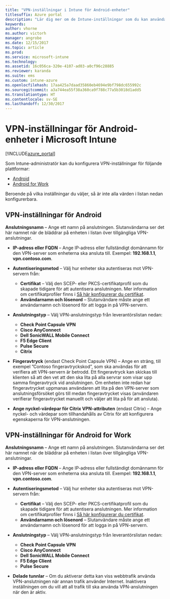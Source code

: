 ```yaml
---
title: "VPN-inställningar i Intune för Android-enheter"
titlesuffix: Azure portal
description: "Lär dig mer om de Intune-inställningar som du kan använda för att konfigurera VPN-anslutningar på Android-enheter"
keywords: 
author: vhorne
ms.author: victorh
manager: angrobe
ms.date: 12/15/2017
ms.topic: article
ms.prod: 
ms.service: microsoft-intune
ms.technology: 
ms.assetid: 16c056ca-320e-4107-ad03-a0cf96c28885
ms.reviewer: karanda
ms.suite: ems
ms.custom: intune-azure
ms.openlocfilehash: 17aa425a7daad35860eb4694e9bf798dc655992c
ms.sourcegitcommit: a3a744ea55f38a360ca9f788c77a5b3018d1add5
ms.translationtype: HT
ms.contentlocale: sv-SE
ms.lasthandoff: 12/30/2017
---
```

# <a name="vpn-settings-for-android-devices-in-microsoft-intune"></a>VPN-inställningar för Android-enheter i Microsoft Intune

[!INCLUDE[azure_portal](./includes/azure_portal.md)]

Som Intune-administratör kan du konfigurera VPN-inställningar för följande plattformar:

- [Android](#android-vpn-settings)
- [Android for Work](#android-for-work-vpn-settings)

Beroende på vilka inställningar du väljer, så är inte alla värden i listan nedan konfigurerbara.

## <a name="android-vpn-settings"></a>VPN-inställningar för Android
**Anslutningsnamn** – Ange ett namn på anslutningen. Slutanvändarna ser det här namnet när de bläddrar på enheten i listan över tillgängliga VPN-anslutningar.
- **IP-adress eller FQDN** – Ange IP-adress eller fullständigt domännamn för den VPN-server som enheterna ska ansluta till. Exempel: **192.168.1.1**, **vpn.contoso.com**.
- **Autentiseringsmetod** – Välj hur enheter ska autentiseras mot VPN-servern från:
    - **Certifikat** – Välj den SCEP- eller PKCS-certifikatprofil som du skapade tidigare för att autentisera anslutningen. Mer information om certifikatprofiler finns i [Så här konfigurerar du certifikat](certificates-configure.md).
    - **Användarnamn och lösenord** – Slutanvändare måste ange ett användarnamn och lösenord för att logga in på VPN-servern.
- **Anslutningstyp** – Välj VPN-anslutningstyp från leverantörslistan nedan:
    - **Check Point Capsule VPN**
    - **Cisco AnyConnect**
    - **Dell SonicWALL Mobile Connect**
    - **F5 Edge Client**
    - **Pulse Secure**
    - **Citrix**

- **Fingeravtryck** (endast Check Point Capsule VPN) – Ange en sträng, till exempel ”Contoso fingeravtryckskod”, som ska användas för att verifiera att VPN-servern är betrodd. Ett fingeravtryck kan skickas till klienten så att den vet att den ska lita på alla servrar som visar upp samma fingeravtryck vid anslutningen. Om enheten inte redan har fingeravtrycket uppmanas användaren att lita på den VPN-server som anslutningsförsöket görs till medan fingeravtrycket visas (användaren verifierar fingeravtrycket manuellt och väljer att lita på för att ansluta).
- **Ange nyckel-värdepar för Citrix VPN-attributen** (endast Citrix) – Ange nyckel- och värdepar som tillhandahålls av Citrix för att konfigurera egenskaperna för VPN-anslutningen.

## <a name="android-for-work-vpn-settings"></a>VPN-inställningar för Android for Work

**Anslutningsnamn** – Ange ett namn på anslutningen. Slutanvändarna ser det här namnet när de bläddrar på enheten i listan över tillgängliga VPN-anslutningar.
- **IP-adress eller FQDN** – Ange IP-adress eller fullständigt domännamn för den VPN-server som enheterna ska ansluta till. Exempel: **192.168.1.1**, **vpn.contoso.com**.
- **Autentiseringsmetod** – Välj hur enheter ska autentiseras mot VPN-servern från:
    - **Certifikat** – Välj den SCEP- eller PKCS-certifikatprofil som du skapade tidigare för att autentisera anslutningen. Mer information om certifikatprofiler finns i [Så här konfigurerar du certifikat](certificates-configure.md).
    - **Användarnamn och lösenord** – Slutanvändare måste ange ett användarnamn och lösenord för att logga in på VPN-servern.
- **Anslutningstyp** – Välj VPN-anslutningstyp från leverantörslistan nedan:
    - **Check Point Capsule VPN**
    - **Cisco AnyConnect**
    - **Dell SonicWALL Mobile Connect**
    - **F5 Edge Client**
    - **Pulse Secure**

- **Delade tunnlar** – Om du aktiverar detta kan viss webbtrafik använda VPN-anslutningen när annan trafik använder Internet. Inaktivera inställningen om du vill att all trafik till ska använda VPN-anslutningen när den är aktiv.
